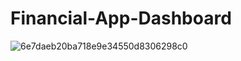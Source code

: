 # Financial-App-Dashboard


![6e7daeb20ba718e9e34550d8306298c0](https://user-images.githubusercontent.com/61135648/86724316-e16ba180-c052-11ea-86bd-3ec418454f94.jpg)
